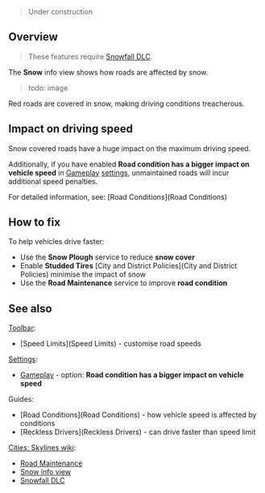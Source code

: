 > Under construction

## Overview

> These features require [Snowfall DLC](https://store.steampowered.com/app/420610/Cities_Skylines__Snowfall/).

The **Snow** info view shows how roads are affected by snow.

> todo: image

Red roads are covered in snow, making driving conditions treacherous.

## Impact on driving speed

Snow covered roads have a huge impact on the maximum driving speed.

Additionally, if you have enabled **Road condition has a bigger impact on vehicle speed** in [Gameplay](Gameplay) [settings](settings), unmaintained roads will incur additional speed penalties.

For detailed information, see: [Road Conditions](Road Conditions)

## How to fix

To help vehicles drive faster:

* Use the **Snow Plough** service to reduce **snow cover**
* Enable **Studded Tires** [City and District Policies](City and District Policies) minimise the impact of snow
* Use the **Road Maintenance** service to improve **road condition**

## See also

[Toolbar](Toolbar):

* [Speed Limits](Speed Limits) - customise road speeds

[Settings](Settings):

* [Gameplay](Gameplay) - option: **Road condition has a bigger impact on vehicle speed**

Guides:

* [Road Conditions](Road Conditions) - how vehicle speed is affected by conditions
* [Reckless Drivers](Reckless Drivers) - can drive faster than speed limit

[Cities: Skylines wiki](https://skylines.paradoxwikis.com/):

* [Road Maintenance](https://skylines.paradoxwikis.com/Roads#Maintenance)
* [Snow info view](https://skylines.paradoxwikis.com/Info_views#Snow)
* [Snowfall DLC](https://store.steampowered.com/app/420610/Cities_Skylines__Snowfall/)